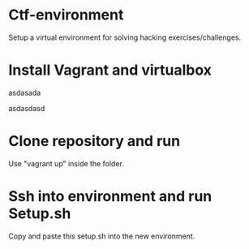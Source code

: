 # Ctf-environment
Setup a virtual environment for solving hacking exercises/challenges.

# Install Vagrant and virtualbox
asdasada

asdasdasd

# Clone repository and run
Use "vagrant up" inside the folder.

# Ssh into environment and run Setup.sh
Copy and paste this setup.sh into the new environment.

